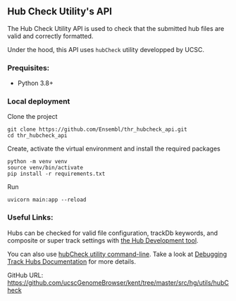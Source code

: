 ## Hub Check Utility's API

The Hub Check Utility API is used to check that the submitted hub files are valid and correctly formatted.

Under the hood, this API uses `hubCheck` utility developped by UCSC.

### Prequisites:
* Python 3.8+

### Local deployment

Clone the project

```
git clone https://github.com/Ensembl/thr_hubcheck_api.git
cd thr_hubcheck_api
```

Create, activate the virtual environment and install the required packages

```
python -m venv venv
source venv/bin/activate
pip install -r requirements.txt
```

Run

```
uvicorn main:app --reload
```

### Useful Links:
Hubs can be checked for valid file configuration, trackDb keywords, and composite or super track settings with [the Hub Development tool](https://genome.ucsc.edu/cgi-bin/hgHubConnect?#hubDeveloper).

You can also use [hubCheck utility command-line](http://hgdownload.soe.ucsc.edu/admin/exe/).
Take a look at [Debugging Track Hubs Documentation](https://genome.ucsc.edu/goldenPath/help/hgTrackHubHelp.html#Debug) for more details.

GitHub URL: https://github.com/ucscGenomeBrowser/kent/tree/master/src/hg/utils/hubCheck


